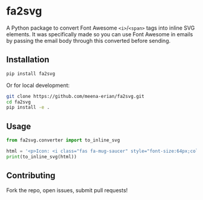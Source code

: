 
# fa2svg

A Python package to convert Font Awesome `<i>`/`<span>` tags into inline SVG elements. It was specifically made so you can use Font Awesome in emails by passing the email body through this converted before sending.

## Installation

```bash
pip install fa2svg
````

Or for local development:

```bash
git clone https://github.com/meena-erian/fa2svg.git
cd fa2svg
pip install -e .
```

## Usage

```python
from fa2svg.converter import to_inline_svg

html = '<p>Icon: <i class="fas fa-mug-saucer" style="font-size:64px;color:#c60"></i></p>'
print(to_inline_svg(html))
```

## Contributing

Fork the repo, open issues, submit pull requests!

